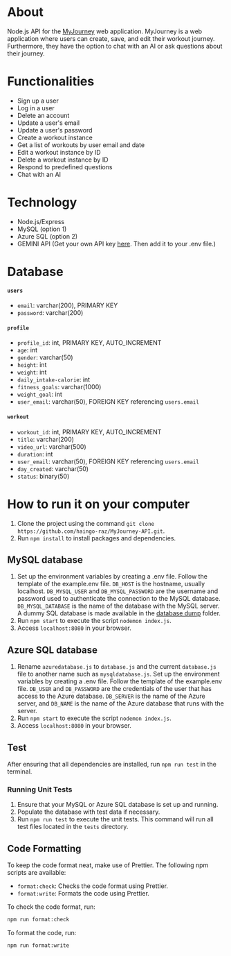# About

Node.js API for the [MyJourney](https://github.com/haingo-raz/MyJourney) web application.
MyJourney is a web application where users can create, save, and edit their workout journey. Furthermore, they have the option to chat with an AI or ask questions about their journey.

# Functionalities

-   Sign up a user
-   Log in a user
-   Delete an account
-   Update a user's email
-   Update a user's password
-   Create a workout instance
-   Get a list of workouts by user email and date
-   Edit a workout instance by ID
-   Delete a workout instance by ID
-   Respond to predefined questions
-   Chat with an AI

# Technology

-   Node.js/Express
-   MySQL (option 1)
-   Azure SQL (option 2)
-   GEMINI API (Get your own API key [here](https://ai.google.dev/gemini-api/docs/api-key). Then add it to your .env file.)

# Database

#### `users`

-   `email`: varchar(200), PRIMARY KEY
-   `password`: varchar(200)

#### `profile`

-   `profile_id`: int, PRIMARY KEY, AUTO_INCREMENT
-   `age`: int
-   `gender`: varchar(50)
-   `height`: int
-   `weight`: int
-   `daily_intake-calorie`: int
-   `fitness_goals`: varchar(1000)
-   `weight_goal`: int
-   `user_email`: varchar(50), FOREIGN KEY referencing `users.email`

#### `workout`

-   `workout_id`: int, PRIMARY KEY, AUTO_INCREMENT
-   `title`: varchar(200)
-   `video_url`: varchar(500)
-   `duration`: int
-   `user_email`: varchar(50), FOREIGN KEY referencing `users.email`
-   `day_created`: varchar(50)
-   `status`: binary(50)

# How to run it on your computer

1. Clone the project using the command `git clone https://github.com/haingo-raz/MyJourney-API.git`.
2. Run `npm install` to install packages and dependencies.

## MySQL database

1. Set up the environment variables by creating a .env file. Follow the template of the example.env file. `DB_HOST` is the hostname, usually localhost. `DB_MYSQL_USER` and `DB_MYSQL_PASSWORD` are the username and password used to authenticate the connection to the MySQL database. `DB_MYSQL_DATABASE` is the name of the database with the MySQL server. A dummy SQL database is made available in the [database dump](/database_dump) folder.
2. Run `npm start` to execute the script `nodemon index.js`.
3. Access `localhost:8080` in your browser.

## Azure SQL database

1. Rename `azuredatabase.js` to `database.js` and the current `database.js` file to another name such as `mysqldatabase.js`. Set up the environment variables by creating a .env file. Follow the template of the example.env file. `DB_USER` and `DB_PASSWORD` are the credentials of the user that has access to the Azure database. `DB_SERVER` is the name of the Azure server, and `DB_NAME` is the name of the Azure database that runs with the server.
2. Run `npm start` to execute the script `nodemon index.js`.
3. Access `localhost:8080` in your browser.

## Test

After ensuring that all dependencies are installed, run `npm run test` in the terminal.

### Running Unit Tests

1. Ensure that your MySQL or Azure SQL database is set up and running.
2. Populate the database with test data if necessary.
3. Run `npm run test` to execute the unit tests. This command will run all test files located in the `tests` directory.

## Code Formatting

To keep the code format neat, make use of Prettier. The following npm scripts are available:

-   `format:check`: Checks the code format using Prettier.
-   `format:write`: Formats the code using Prettier.

To check the code format, run:

```sh
npm run format:check
```

To format the code, run:

```sh
npm run format:write
```
